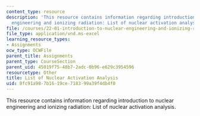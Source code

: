 ```yaml
---
content_type: resource
description: 'This resource contains information regarding introduction to nuclear
  engineering and ionizing radiation: List of nuclear activation analysis.'
file: /courses/22-01-introduction-to-nuclear-engineering-and-ionizing-radiation-fall-2016/0fc91a987b1619ce718399a39f4db4f0_ps5_NAA.xls
file_type: application/vnd.ms-excel
learning_resource_types:
- Assignments
ocw_type: OCWFile
parent_title: Assignments
parent_type: CourseSection
parent_uid: 45019f75-48b7-2adc-0b96-e629c3954596
resourcetype: Other
title: List of Nuclear Activation Analysis
uid: 0fc91a98-7b16-19ce-7183-99a39f4db4f0
---
```

This resource contains information regarding introduction to nuclear engineering and ionizing radiation: List of nuclear activation analysis.